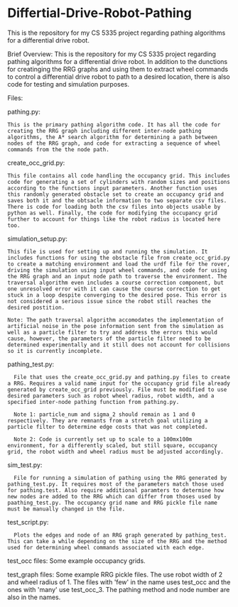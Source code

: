 # Differtial-Drive-Robot-Pathing
This is the repository for my CS 5335 project regarding pathing algorithms for a differential drive robot.

Brief Overview:
  This is the repository for my CS 5335 project regarding pathing algorithms for a differential drive robot. In addition to the dunctions for creatinging the RRG graphs and using them to extract wheel commands to control a differential drive robot to path to a desired location, there is also code for testing and simulation purposes.
  
  
  Files:
  
  pathing.py:
  
    This is the primary pathing algorithm code. It has all the code for creating the RRG graph including different inter-node pathing algorithms, the A* search algorithm for determining a path between nodes of the RRG graph, and code for extracting a sequence of wheel commands from the the node path.
    
    
  create_occ_grid.py:
  
    This file contains all code handling the occupancy grid. This includes code for generating a set of cylinders with random sizes and positions according to the functions input parameters. Another function uses this randomly generated obstacle set to create an occupancy grid and saves both it and the obtsacle information to two separate csv files. There is code for loading both the csv files into objects usable by python as well. Finally, the code for modifying the occupancy grid further to account for things like the robot radius is located here too.
     
  simulation_setup.py:
  
  
    This file is used for setting up and running the simulation. It includes functions for using the obstacle file from create_occ_grid.py to create a matching environment and load the urdf file for the rover, driving the simulation using input wheel commands, and code for using the RRG graph and an input node path to traverse the environment. The traversal algorithm even includes a course correction component, but one unresolved error with it can cause the course correction to get stuck in a loop despite converging to the desired pose. This error is not considered a serious issue since the robot still reaches the desired postition.
    
    Note: The path traversal algorithm accomodates the implementation of artificial noise in the pose information sent from the simulation as well as a particle filter to try and address the errors this would cause, however, the parameters of the particle filter need to be determined experimentally and it still does not account for collisions so it is currently incomplete.
  
  pathing_test.py:
  
      File that uses the create_occ_grid.py and pathing.py files to create a RRG. Requires a valid name input for the occupancy grid file already generated by create_occ_grid previously. File must be modified to use desired parameters such as robot wheel radius, robot width, and a specified inter-node pathing function from pathing.py.
      
      Note 1: particle_num and sigma_2 should remain as 1 and 0 respectively. They are remnants from a stretch goal utilizing a particle filter to determine edge costs that was not completed.
      
      Note 2: Code is currently set up to scale to a 100mx100m environment, for a differently scaled, but still square, occupancy grid, the robot width and wheel radius must be adjusted accordingly.
      
   sim_test.py:
   
      File for running a simulation of pathing using the RRG generated by pathing_test.py. It requires most of the parameters match those used for pathing.test. Also require additional paramters to determine how new nodes are added to the RRG which can differ from thoses used by paathing_test.py. The occupancy grid name and RRG pickle file name must be manually changed in the file.
      
   test_script.py:
   
      Plots the edges and node of an RRG graph generated by pathing_test. This can take a while depending on the size of the RRG and the method used for determining wheel commands associated with each edge.
      
      
   test_occ files:
        Some example occupancy grids.
        
   test_graph files:
        Some example RRG pickle files. The use robot width of 2 and wheel radius of 1. The files with 'few' in the name uses test_occ and the ones with 'many' use test_occ_3. The pathing method and node number are also in the names.
   
